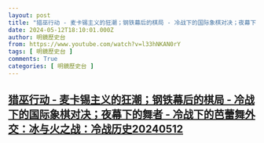 ```yaml
---
layout: post
title: "猎巫行动 - 麦卡锡主义的狂潮；钢铁幕后的棋局 - 冷战下的国际象棋对决；夜幕下的舞者 - 冷战下的芭蕾舞外交：冰与火之战：冷战历史20240512"
date: 2024-05-12T18:10:01.000Z
author: 明鏡歷史台
from: https://www.youtube.com/watch?v=l33hNKAN0rY
tags: [ 明鏡歷史台 ]
comments: True
categories: [ 明鏡歷史台 ]
---
```

<!--1715537401000-->
[猎巫行动 - 麦卡锡主义的狂潮；钢铁幕后的棋局 - 冷战下的国际象棋对决；夜幕下的舞者 - 冷战下的芭蕾舞外交：冰与火之战：冷战历史20240512](https://www.youtube.com/watch?v=l33hNKAN0rY)
------

<div>

</div>
